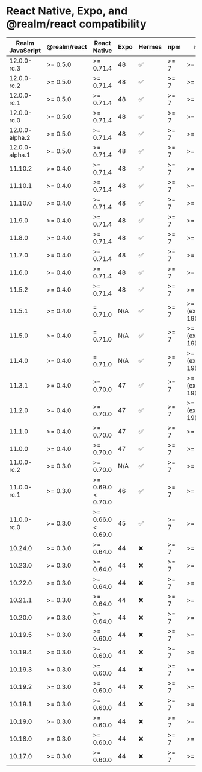 # React Native, Expo, and @realm/react compatibility

| Realm JavaScript    | @realm/react      | React Native       | Expo     | Hermes | npm    | node   |
|---------------------|-------------------|--------------------|----------|--------|--------|--------|
| 12.0.0-rc.3         | >= 0.5.0          | >= 0.71.4          | 48       | ✅     | >= 7   | >= 13  |
| 12.0.0-rc.2         | >= 0.5.0          | >= 0.71.4          | 48       | ✅     | >= 7   | >= 13  |
| 12.0.0-rc.1         | >= 0.5.0          | >= 0.71.4          | 48       | ✅     | >= 7   | >= 13  |
| 12.0.0-rc.0         | >= 0.5.0          | >= 0.71.4          | 48       | ✅     | >= 7   | >= 13  |
| 12.0.0-alpha.2      | >= 0.5.0          | >= 0.71.4          | 48       | ✅     | >= 7   | >= 13  |
| 12.0.0-alpha.1      | >= 0.5.0          | >= 0.71.4          | 48       | ✅     | >= 7   | >= 13  |
| 11.10.2             | >= 0.4.0          | >= 0.71.4          | 48       | ✅     | >= 7   | >= 13  |
| 11.10.1             | >= 0.4.0          | >= 0.71.4          | 48       | ✅     | >= 7   | >= 13  |
| 11.10.0             | >= 0.4.0          | >= 0.71.4          | 48       | ✅     | >= 7   | >= 13  |
| 11.9.0              | >= 0.4.0          | >= 0.71.4          | 48       | ✅     | >= 7   | >= 13  |
| 11.8.0              | >= 0.4.0          | >= 0.71.4          | 48       | ✅     | >= 7   | >= 13  |
| 11.7.0              | >= 0.4.0          | >= 0.71.4          | 48       | ✅     | >= 7   | >= 13  |
| 11.6.0              | >= 0.4.0          | >= 0.71.4          | 48       | ✅     | >= 7   | >= 13  |
| 11.5.2              | >= 0.4.0          | >= 0.71.4          | 48       | ✅     | >= 7   | >= 13  |
| 11.5.1              | >= 0.4.0          | = 0.71.0           | N/A      | ✅     | >= 7   | >= 13 (excluding 19) |
| 11.5.0              | >= 0.4.0          | = 0.71.0           | N/A      | ✅     | >= 7   | >= 13 (excluding 19) |
| 11.4.0              | >= 0.4.0          | = 0.71.0           | N/A      | ✅     | >= 7   | >= 13 (excluding 19) |
| 11.3.1              | >= 0.4.0          | >= 0.70.0          | 47       | ✅     | >= 7   | >= 13 (excluding 19) |
| 11.2.0              | >= 0.4.0          | >= 0.70.0          | 47       | ✅     | >= 7   | >= 13 (excluding 19) |
| 11.1.0              | >= 0.4.0          | >= 0.70.0          | 47       | ✅     | >= 7   | >= 13  |
| 11.0.0              | >= 0.4.0          | >= 0.70.0          | 47       | ✅     | >= 7   | >= 13  |
| 11.0.0-rc.2         | >= 0.3.0          | >= 0.70.0          | N/A      | ✅     | >= 7   | >= 13  |
| 11.0.0-rc.1         | >= 0.3.0          | >= 0.69.0 < 0.70.0 | 46       | ✅     | >= 7   | >= 13  |
| 11.0.0-rc.0         | >= 0.3.0          | >= 0.66.0 < 0.69.0 | 45       | ✅     | >= 7   | >= 13  |
| 10.24.0             | >= 0.3.0          | >= 0.64.0          | 44       | ❌     | >= 7   | >= 13  |
| 10.23.0             | >= 0.3.0          | >= 0.64.0          | 44       | ❌     | >= 7   | >= 13  |
| 10.22.0             | >= 0.3.0          | >= 0.64.0          | 44       | ❌     | >= 7   | >= 13  |
| 10.21.1             | >= 0.3.0          | >= 0.64.0          | 44       | ❌     | >= 7   | >= 13  |
| 10.20.0             | >= 0.3.0          | >= 0.64.0          | 44       | ❌     | >= 7   | >= 13  |
| 10.19.5             | >= 0.3.0          | >= 0.60.0          | 44       | ❌     | >= 7   | >= 13  |
| 10.19.4             | >= 0.3.0          | >= 0.60.0          | 44       | ❌     | >= 7   | >= 13  |
| 10.19.3             | >= 0.3.0          | >= 0.60.0          | 44       | ❌     | >= 7   | >= 13  |
| 10.19.2             | >= 0.3.0          | >= 0.60.0          | 44       | ❌     | >= 7   | >= 13  |
| 10.19.1             | >= 0.3.0          | >= 0.60.0          | 44       | ❌     | >= 7   | >= 13  |
| 10.19.0             | >= 0.3.0          | >= 0.60.0          | 44       | ❌     | >= 7   | >= 10  |
| 10.18.0             | >= 0.3.0          | >= 0.60.0          | 44       | ❌     | >= 7   | >= 10  |
| 10.17.0             | >= 0.3.0          | >= 0.60.0          | 44       | ❌     | >= 7   | >= 10  |
